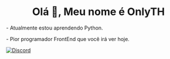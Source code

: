 <h1 align="center">Olá 👋, Meu nome é OnlyTH</h1>
<p>- Atualmente estou aprendendo Python.</p>
<p>- Pior programador FrontEnd que você irá ver hoje.</p>
<a href="https://discord.com/users/410479396084908044"><img src="https://lanyard.cnrad.dev/api/410479396084908044?borderRadius=20px&bg=00000000&idleMessage=Provavelmente%20comendo%20ou%20dormindo..." alt="Discord" /></a>

